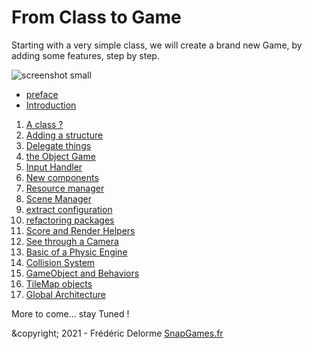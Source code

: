 # From Class to Game

Starting with a very simple class, we will create a brand new Game, by adding some features, step by step.

![screenshot small](../images/capture-001.png "A Simple screen shot of the current sample code")

- [preface](#preface)
- [Introduction](#introduction)

1. [A class ?](#01-a-class.md)
2. [Adding a structure](#02-addind-a-structure.md)
3. [Delegate things](#03-delegate-things.md)
4. [the Object Game](#04-the-object-game.md)
5. [Input Handler](#05-input-handler.md)
6. [New components](#06-new-components.md)
7. [Resource manager](#07-resource-manager.md)
8. [Scene Manager](#08-scene-manager.md)
9. [extract configuration](#09-extract-configuration.md)
10. [refactoring packages](#10-refactoring-packages.md)
11. [Score and Render Helpers](#11-score-and-render-helper.md)
12. [See through a Camera](#12-see-through-camera.md)
13. [Basic of a Physic Engine](#13-basic-physic-engine.md)
14. [Collision System](#14-collision-system.md)
15. [GameObject and Behaviors](#15-gameobject-and-behaviors.md)
16. [TileMap objects](#16-tilemap-objects.md)
17. [Global Architecture](#20-architecture.md)

More to come... stay Tuned !

&copyright; 2021 - Frédéric Delorme
[SnapGames.fr](https://www.snapgames.fr)

